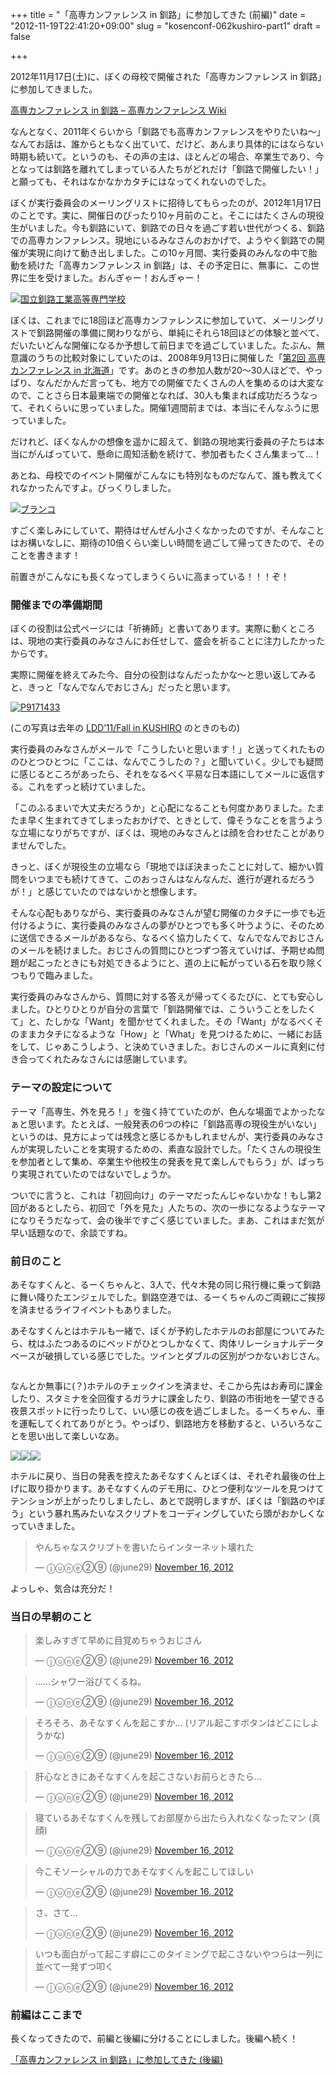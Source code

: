+++
title = "「高専カンファレンス in 釧路」に参加してきた (前編)"
date = "2012-11-19T22:41:20+09:00"
slug = "kosenconf-062kushiro-part1"
draft = false

+++

<p>2012年11月17日(土)に、ぼくの母校で開催された「高専カンファレンス in 釧路」に参加してきました。</p>
<p><a href="http://kosenconf.jp/?062kushiro" title="高専カンファレンス in 釧路 - 高専カンファレンス Wiki">高専カンファレンス in 釧路 &#8211; 高専カンファレンス Wiki</a></p>
<p>なんとなく、2011年くらいから「釧路でも高専カンファレンスをやりたいね〜」なんてお話は、誰からともなく出ていて、だけど、あんまり具体的にはならない時期も続いて。というのも、その声の主は、ほとんどの場合、卒業生であり、今となっては釧路を離れてしまっている人たちがどれだけ「釧路で開催したい！」と願っても、それはなかなかカタチにはなってくれないのでした。</p>
<p>ぼくが実行委員会のメーリングリストに招待してもらったのが、2012年1月17日のことです。実に、開催日のぴったり10ヶ月前のこと。そこにはたくさんの現役生がいました。今も釧路にいて、釧路での日々を過ごす若い世代がつくる、釧路での高専カンファレンス。現地にいるみなさんのおかげで、ようやく釧路での開催が実現に向けて動き出しました。この10ヶ月間、実行委員のみんなの中で胎動を続けた「高専カンファレンス in 釧路」は、その予定日に、無事に、この世界に生を受けました。おんぎゃー！おんぎゃー！</p>
<p><a href="http://www.flickr.com/photos/june29/258208844/" title="国立釧路工業高等専門学校 by june29, on Flickr"><img src="http://farm1.staticflickr.com/94/258208844_e5d1809fc0_z.jpg" alt="国立釧路工業高等専門学校"></a></p>
<p>ぼくは、これまでに18回ほど高専カンファレンスに参加していて、メーリングリストで釧路開催の準備に関わりながら、単純にそれら18回ほどの体験と並べて、だいたいどんな開催になるか予想して前日までを過ごしていました。たぶん、無意識のうちの比較対象にしていたのは、2008年9月13日に開催した「<a href="http://june29.jp/2008/09/15/kosen-conference-in-hokkaido/" title="第2回 高専カンファレンス in 北海道 - 準二級.jp">第2回 高専カンファレンス in 北海道</a>」です。あのときの参加人数が20〜30人ほどで、やっぱり、なんだかんだ言っても、地方での開催でたくさんの人を集めるのは大変なので、ことさら日本最東端での開催となれば、30人も集まれば成功だろうなって、それくらいに思っていました。開催1週間前までは、本当にそんなふうに思っていました。</p>
<p>だけれど、ぼくなんかの想像を遥かに超えて、釧路の現地実行委員の子たちは本当にがんばっていて、懸命に周知活動を続けて、参加者もたくさん集まって…！</p>
<p>あとね、母校でのイベント開催がこんなにも特別なものだなんて、誰も教えてくれなかったんですよ。びっくりしました。</p>
<p><a href="http://www.flickr.com/photos/june29/8194944621/" title="ブランコ by june29, on Flickr"><img src="http://farm9.staticflickr.com/8066/8194944621_4036e78a84_z.jpg" alt="ブランコ"></a></p>
<p>すごく楽しみにしていて、期待はぜんぜん小さくなかったのですが、そんなことはお構いなしに、期待の10倍くらい楽しい時間を過ごして帰ってきたので、そのことを書きます！</p>
<p>前置きがこんなにも長くなってしまうくらいに高まっている！！！ぞ！</p>
<h3>開催までの準備期間</h3>
<p>ぼくの役割は公式ページには「祈祷師」と書いてあります。実際に動くところは、現地の実行委員のみなさんにお任せして、盛会を祈ることに注力したかったからです。</p>
<p>実際に開催を終えてみた今、自分の役割はなんだったかな〜と思い返してみると、きっと「なんでなんでおじさん」だったと思います。</p>
<p><a href="http://www.flickr.com/photos/irasally/6162803904/" title="P9171433 by irasally, on Flickr"><img src="http://farm7.staticflickr.com/6180/6162803904_286d00547d_z.jpg" alt="P9171433"></a></p>
<p>(この写真は去年の <a href="http://june29.jp/2011/09/22/ldd11f/" title="「LDD’11/Fall in KUSHIRO」に参加してきました - 準二級.jp">LDD’11/Fall in KUSHIRO</a> のときのもの)</p>
<p>実行委員のみなさんがメールで「こうしたいと思います！」と送ってくれたもののひとつひとつに「ここは、なんでこうしたの？」と聞いていく。少しでも疑問に感じるところがあったら、それをなるべく平易な日本語にしてメールに返信する。これをずっと続けていました。</p>
<p>「このふるまいで大丈夫だろうか」と心配になることも何度かありました。たまたま早く生まれてきてしまったおかげで、ときとして、偉そうなことを言うような立場になりがちですが、ぼくは、現地のみなさんとは顔を合わせたことがありませんでした。</p>
<p>きっと、ぼくが現役生の立場なら「現地でほぼ決まったことに対して、細かい質問をいつまでも続けてきて、このおっさんはなんなんだ、進行が遅れるだろうが！」と感じていたのではないかと想像します。</p>
<p>そんな心配もありながら、実行委員のみなさんが望む開催のカタチに一歩でも近付けるように、実行委員のみなさんの夢がひとつでも多く叶うように、そのために送信できるメールがあるなら、なるべく協力したくて、なんでなんでおじさんのメールを続けました。おじさんの質問にひとつずつ答えていけば、予期せぬ問題が起こったときにも対処できるようにと、道の上に転がっている石を取り除くつもりで臨みました。</p>
<p>実行委員のみなさんから、質問に対する答えが帰ってくるたびに、とても安心しました。ひとりひとりが自分の言葉で「釧路開催では、こういうことをしたくて」と、たしかな「Want」を聞かせてくれました。その「Want」がなるべくそのままカタチになるような「How」と「What」を見つけるために、一緒にお話をして、じゃあこうしよう、と決めていきました。おじさんのメールに真剣に付き合ってくれたみなさんには感謝しています。</p>
<h3>テーマの設定について</h3>
<p>テーマ「高専生、外を見ろ！」を強く持てていたのが、色んな場面でよかったなぁと思います。たとえば、一般発表の6つの枠に「釧路高専の現役生がいない」というのは、見方によっては残念と感じるかもしれませんが、実行委員のみなさんが実現したいことを実現するための、素直な設計でした。「たくさんの現役生を参加者として集め、卒業生や他校生の発表を見て楽しんでもらう」が、ばっちり実現されていたのではないでしょうか。</p>
<p>ついでに言うと、これは「初回向け」のテーマだったんじゃないかな！もし第2回があるとしたら、初回で「外を見た」人たちの、次の一歩になるようなテーマになりそうだなって、会の後半ですごく感じていました。まあ、これはまだ気が早い話題なので、余談ですね。</p>
<h3>前日のこと</h3>
<p>あそなすくんと、るーくちゃんと、3人で、代々木発の同じ飛行機に乗って釧路に舞い降りたエンジェルでした。釧路空港では、るーくちゃんのご両親にご挨拶を済ませるライフイベントもありました。</p>
<p>あそなすくんとはホテルも一緒で、ぼくが予約したホテルのお部屋についてみたら、枕はふたつあるのにベッドがひとつしかなくて、肉体リレーショナルデータベースが破損している感じでした。ツインとダブルの区別がつかないおじさん。</p>
<p><img src="http://distilleryimage8.s3.amazonaws.com/d8131b242fe411e2a77f22000a9e29a0_7.jpg" alt=""></p>
<p>なんとか無事に(？)ホテルのチェックインを済ませ、そこから先はお寿司に課金したり、スタミナを全回復するガラナに課金したり、釧路の市街地を一望できる夜景スポットに行ったりして、いい感じの夜を過ごしました。るーくちゃん、車を運転してくれてありがとう。やっぱり、釧路地方を移動すると、いろいろなことを思い出して楽しいなあ。</p>
<p><a href="http://gifboom.com/x/022ff11e" style="color:transparent"><img src="http://medias.gifboom.com/medias/63aca60955744bb7b175b4c998793b66@2x.gif"></a><a href="http://gifboom.com/x/af83712e" style="color:transparent"><img src="http://medias.gifboom.com/medias/f12e5c41e8fd4824845ae75e78f326d2@2x.gif"></a><a href="http://gifboom.com/x/79722ace" style="color:transparent"><img src="http://medias.gifboom.com/medias/578e5926298848349c6c3053215dfa0b@2x.gif"></a></p>
<p>ホテルに戻り、当日の発表を控えたあそなすくんとぼくは、それぞれ最後の仕上げに取り掛かります。あそなすくんのデモ用に、ひとつ便利なツールを見つけてテンションが上がったりしましたし、あとで説明しますが、ぼくは「釧路のやぼう」という暴れ馬みたいなスクリプトをコーディングしていたら頭がおかしくなっていきました。</p>
<blockquote class="twitter-tweet">
<p>やんちゃなスクリプトを書いたらインターネット壊れた</p>
<p>— ⓙⓤⓝⓔ②⑨ (@june29) <a href="https://twitter.com/june29/status/269461310746546176" data-datetime="2012-11-16T15:25:57+00:00">November 16, 2012</a></p></blockquote>
<p>よっしゃ、気合は充分だ！</p>
<h3>当日の早朝のこと</h3>
<blockquote class="twitter-tweet">
<p>楽しみすぎて早めに目覚めちゃうおじさん</p>
<p>— ⓙⓤⓝⓔ②⑨ (@june29) <a href="https://twitter.com/june29/status/269535726683709442" data-datetime="2012-11-16T20:21:39+00:00">November 16, 2012</a></p></blockquote>
<blockquote class="twitter-tweet">
<p>……シャワー浴びてくるね。</p>
<p>— ⓙⓤⓝⓔ②⑨ (@june29) <a href="https://twitter.com/june29/status/269546943720615936" data-datetime="2012-11-16T21:06:13+00:00">November 16, 2012</a></p></blockquote>
<blockquote class="twitter-tweet">
<p>そろそろ、あそなすくんを起こすか… (リアル起こすボタンはどこにしようかな)</p>
<p>— ⓙⓤⓝⓔ②⑨ (@june29) <a href="https://twitter.com/june29/status/269557510174806016" data-datetime="2012-11-16T21:48:13+00:00">November 16, 2012</a></p></blockquote>
<blockquote class="twitter-tweet">
<p>肝心なときにあそなすくんを起こさないお前らときたら…</p>
<p>— ⓙⓤⓝⓔ②⑨ (@june29) <a href="https://twitter.com/june29/status/269557642924552192" data-datetime="2012-11-16T21:48:44+00:00">November 16, 2012</a></p></blockquote>
<blockquote class="twitter-tweet">
<p>寝ているあそなすくんを残してお部屋から出たら入れなくなったマン (真顔)</p>
<p>— ⓙⓤⓝⓔ②⑨ (@june29) <a href="https://twitter.com/june29/status/269559515031150592" data-datetime="2012-11-16T21:56:11+00:00">November 16, 2012</a></p></blockquote>
<blockquote class="twitter-tweet">
<p>今こそソーシャルの力であそなすくんを起こしてほしい</p>
<p>— ⓙⓤⓝⓔ②⑨ (@june29) <a href="https://twitter.com/june29/status/269560208202817536" data-datetime="2012-11-16T21:58:56+00:00">November 16, 2012</a></p></blockquote>
<blockquote class="twitter-tweet">
<p>さ、さて…</p>
<p>— ⓙⓤⓝⓔ②⑨ (@june29) <a href="https://twitter.com/june29/status/269560646209785857" data-datetime="2012-11-16T22:00:40+00:00">November 16, 2012</a></p></blockquote>
<blockquote class="twitter-tweet">
<p>いつも面白がって起こす癖にこのタイミングで起こさないやつらは一列に並べて一発ずつ叩く</p>
<p>— ⓙⓤⓝⓔ②⑨ (@june29) <a href="https://twitter.com/june29/status/269562841160372224" data-datetime="2012-11-16T22:09:24+00:00">November 16, 2012</a></p></blockquote>
<p><script src="//platform.twitter.com/widgets.js" charset="utf-8"></script></p>
<h3>前編はここまで</h3>
<p>長くなってきたので、前編と後編に分けることにしました。後編へ続く！</p>
<p><a href="http://june29.jp/2012/11/22/kosenconf-062kushiro-part2/" title="「高専カンファレンス in 釧路」に参加してきた (後編) - 準二級.jp">「高専カンファレンス in 釧路」に参加してきた (後編)</a></p>
